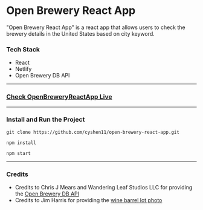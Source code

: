 # Open Brewery React App

"Open Brewery React App" is a react app that allows users to check the brewery details in the United States based on city keyword. 

### Tech Stack
- React
- Netlify
- Open Brewery DB API

---

### <a href="https://6504ef05ba445e43833ce06e--open-brewery-react-app.netlify.app/" target="_blank">Check OpenBreweryReactApp Live</a>
---

### Install and Run the Project

```
git clone https://github.com/cyshen11/open-brewery-react-app.git
```
```
npm install
```
```
npm start
```

---

### Credits
- Credits to Chris J Mears and Wandering Leaf Studios LLC for providing the <a href="https://www.openbrewerydb.org/" target="_blank">Open Brewery DB API</a>
- Credits to Jim Harris for providing the <a href="https://unsplash.com/photos/zDlusnb3G3Q" target="_blank">wine barrel lot photo</a>
